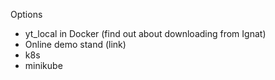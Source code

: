 Options
- yt_local in Docker (find out about downloading from Ignat)
- Online demo stand (link)
- k8s
- minikube
